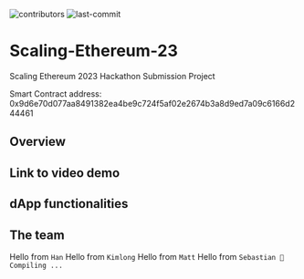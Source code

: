 ![contributors](https://img.shields.io/github/contributors/hanpham32/Scaling-Ethereum-23)
![last-commit](https://img.shields.io/github/last-commit/hanpham32/Scaling-Ethereum-23)

# Scaling-Ethereum-23
Scaling Ethereum 2023 Hackathon Submission Project

Smart Contract address:
0x9d6e70d077aa8491382ea4be9c724f5af02e2674b3a8d9ed7a09c6166d244461

## Overview

## Link to video demo

## dApp functionalities

## The team
Hello from `Han`
Hello from `Kimlong`
Hello from `Matt`
Hello from `Sebastian 🫶`
`Compiling ...`
